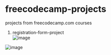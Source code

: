 # freecodecamp-projects

projects from freecodecamp.com courses

1. registration-form-project<br />
![image](https://user-images.githubusercontent.com/97409679/179314352-440a4179-ad90-448e-a5b7-d40c42369b85.png)

![image](https://user-images.githubusercontent.com/97409679/179320751-f88c64e1-b7c8-42cd-bb17-78632c9256aa.png)
